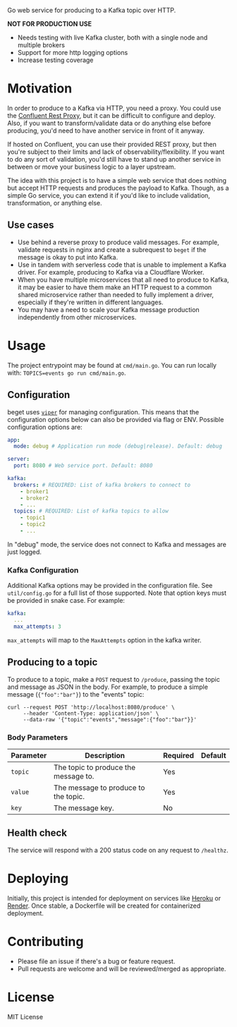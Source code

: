 Go web service for producing to a Kafka topic over HTTP.

**NOT FOR PRODUCTION USE**
- Needs testing with live Kafka cluster, both with a single node and multiple brokers
- Support for more http logging options
- Increase testing coverage

# Motivation
In order to produce to a Kafka via HTTP, you need a proxy. You could use the [Confluent Rest Proxy](https://github.com/confluentinc/kafka-rest), but it can be difficult to configure and deploy. Also, if you want to transform/validate data or do anything else before producing, you'd need to have another service in front of it anyway.

If hosted on Confluent, you can use their provided REST proxy, but then you're subject to their limits and lack of observability/flexibility. If you want to do any sort of validation, you'd still have to stand up another service in between or move your business logic to a layer upstream.

The idea with this project is to have a simple web service that does nothing but accept HTTP requests and produces the payload to Kafka. Though, as a simple Go service, you can extend it if you'd like to include validation, transformation, or anything else.

## Use cases

* Use behind a reverse proxy to produce valid messages. For example, validate requests in nginx and create a subrequest to `beget` if the message is okay to put into Kafka.
* Use in tandem with serverless code that is unable to implement a Kafka driver. For example, producing to Kafka via a Cloudflare Worker.
* When you have multiple microservices that all need to produce to Kafka, it may be easier to have them make an HTTP request to a common shared microservice rather than needed to fully implement a driver, especially if they're written in different languages.
* You may have a need to scale your Kafka message production independently from other microservices.

# Usage

The project entrypoint may be found at `cmd/main.go`. You can run locally with: `TOPICS=events go run cmd/main.go`.

## Configuration

beget uses [`viper`](https://github.com/spf13/viper) for managing configuration. This means that the configuration options below can also be provided via flag or ENV. Possible configuration options are:

```yaml
app:
  mode: debug # Application run mode (debug|release). Default: debug

server:
  port: 8080 # Web service port. Default: 8080

kafka:
  brokers: # REQUIRED: List of kafka brokers to connect to 
    - broker1
    - broker2
    - ...
  topics: # REQUIRED: List of kafka topics to allow
    - topic1
    - topic2
    - ...
```

In "debug" mode, the service does not connect to Kafka and messages are just logged.

### Kafka Configuration

Additional Kafka options may be provided in the configuration file. See `util/config.go` for a full list of those supported. Note that option keys must be provided in snake case. For example:

```yaml
kafka:
  ...
  max_attempts: 3
```

`max_attempts` will map to the `MaxAttempts` option in the kafka writer.

## Producing to a topic
To produce to a topic, make a `POST` request to `/produce`, passing the topic and message as JSON in the body. For example, to produce a simple message (`{"foo":"bar"}`) to the "events" topic:
```
curl --request POST 'http://localhost:8080/produce' \
     --header 'Content-Type: application/json' \
     --data-raw '{"topic":"events","message":{"foo":"bar"}}'
```

### Body Parameters
| Parameter | Description                          | Required | Default |
|-----------|--------------------------------------|----------|---------|
| `topic`   | The topic to produce the message to. | Yes      |         |
| `value` | The message to produce to the topic. | Yes      |         |
| `key` | The message key. | No      |         |

## Health check
The service will respond with a 200 status code on any request to `/healthz`.

# Deploying

Initially, this project is intended for deployment on services like [Heroku](https://www.heroku.com/) or [Render](https://render.com/). Once stable, a Dockerfile will be created for containerized deployment.

# Contributing

* Please file an issue if there's a bug or feature request.
* Pull requests are welcome and will be reviewed/merged as appropriate.

# License

MIT License
